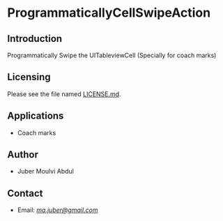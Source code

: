 **ProgrammaticallyCellSwipeAction**
========================

Introduction
------------------------
Programmatically Swipe the UITableviewCell (Specially for coach marks)

Licensing
------------------------
Please see the file named [LICENSE.md](LICENSE.md).

Applications
------------------------
* Coach marks

Author
------------------------
* Juber Moulvi Abdul 


Contact
------------------------
* Email: [*ma.juber@gmail.com*](mailto:ma.juber@gmail.com)






